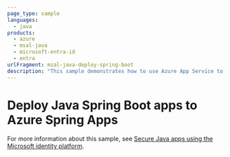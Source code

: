 ```yaml
---
page_type: sample
languages:
  - java
products:
  - azure
  - msal-java
  - microsoft-entra-id
  - entra
urlFragment: msal-java-deploy-spring-boot
description: "This sample demonstrates how to use Azure App Service to deploy to Azure Cloud a Java Spring Boot web application that utilizes the Microsoft Entra ID Spring Boot Starter client library for Java to sign in users and call Graph."
---
```


# Deploy Java Spring Boot apps to Azure Spring Apps

For more information about this sample, see [Secure Java apps using the Microsoft identity platform](https://learn.microsoft.com/en-us/azure/developer/java/identity/).